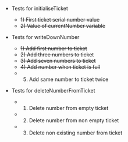 - Tests for initialiseTicket
  - ~~1) First ticket serial number value~~
  - ~~2) Value of currentNumber variable~~

- Tests for writeDownNumber
  - ~~1) Add first number to ticket~~
  - ~~2) Add three numbers to ticket~~
  - ~~3) Add seven numbers to ticket~~
  - ~~4) Add number when ticket is full~~
  - 5) Add same number to ticket twice

- Tests for deleteNumberFromTicket
  - 1) Delete number from empty ticket
  - 2) Delete number from non empty ticket
  - 3) Delete non existing number from ticket
